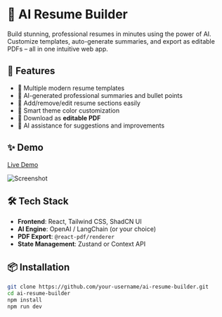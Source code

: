 # 🧠 AI Resume Builder

Build stunning, professional resumes in minutes using the power of AI.  
Customize templates, auto-generate summaries, and export as editable PDFs – all in one intuitive web app.

## 🚀 Features

- 🎨 Multiple modern resume templates
- 🤖 AI-generated professional summaries and bullet points
- 🧩 Add/remove/edit resume sections easily
- 🎯 Smart theme color customization
- 📄 Download as **editable PDF**
- 🧠 AI assistance for suggestions and improvements

## ✨ Demo

[Live Demo](https://your-demo-link.com) <!-- Replace with your live site link -->

![Screenshot](https://your-image-link.com) <!-- Optional: Add screenshots -->

## 🛠️ Tech Stack

- **Frontend**: React, Tailwind CSS, ShadCN UI
- **AI Engine**: OpenAI / LangChain (or your choice)
- **PDF Export**: `@react-pdf/renderer`
- **State Management**: Zustand or Context API

## 📦 Installation

```bash
git clone https://github.com/your-username/ai-resume-builder.git
cd ai-resume-builder
npm install
npm run dev
